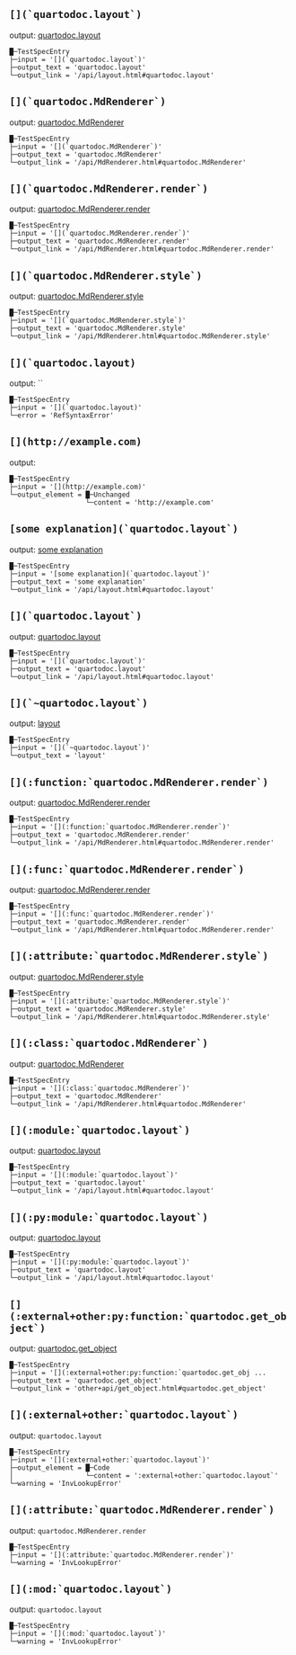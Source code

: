 
## `` [](`quartodoc.layout`) ``

output: [quartodoc.layout](/api/layout.html#quartodoc.layout)

    █─TestSpecEntry
    ├─input = '[](`quartodoc.layout`)'
    ├─output_text = 'quartodoc.layout'
    └─output_link = '/api/layout.html#quartodoc.layout'

## `` [](`quartodoc.MdRenderer`) ``

output:
[quartodoc.MdRenderer](/api/MdRenderer.html#quartodoc.MdRenderer)

    █─TestSpecEntry
    ├─input = '[](`quartodoc.MdRenderer`)'
    ├─output_text = 'quartodoc.MdRenderer'
    └─output_link = '/api/MdRenderer.html#quartodoc.MdRenderer'

## `` [](`quartodoc.MdRenderer.render`) ``

output:
[quartodoc.MdRenderer.render](/api/MdRenderer.html#quartodoc.MdRenderer.render)

    █─TestSpecEntry
    ├─input = '[](`quartodoc.MdRenderer.render`)'
    ├─output_text = 'quartodoc.MdRenderer.render'
    └─output_link = '/api/MdRenderer.html#quartodoc.MdRenderer.render'

## `` [](`quartodoc.MdRenderer.style`) ``

output:
[quartodoc.MdRenderer.style](/api/MdRenderer.html#quartodoc.MdRenderer.style)

    █─TestSpecEntry
    ├─input = '[](`quartodoc.MdRenderer.style`)'
    ├─output_text = 'quartodoc.MdRenderer.style'
    └─output_link = '/api/MdRenderer.html#quartodoc.MdRenderer.style'

## `` [](`quartodoc.layout) ``

output: ``

    █─TestSpecEntry
    ├─input = '[](`quartodoc.layout)'
    └─error = 'RefSyntaxError'

## `[](http://example.com)`

output: [](http://example.com)

    █─TestSpecEntry
    ├─input = '[](http://example.com)'
    └─output_element = █─Unchanged
                       └─content = 'http://example.com'

## `` [some explanation](`quartodoc.layout`) ``

output: [some explanation](/api/layout.html#quartodoc.layout)

    █─TestSpecEntry
    ├─input = '[some explanation](`quartodoc.layout`)'
    ├─output_text = 'some explanation'
    └─output_link = '/api/layout.html#quartodoc.layout'

## `` [](`quartodoc.layout`) ``

output: [quartodoc.layout](/api/layout.html#quartodoc.layout)

    █─TestSpecEntry
    ├─input = '[](`quartodoc.layout`)'
    ├─output_text = 'quartodoc.layout'
    └─output_link = '/api/layout.html#quartodoc.layout'

## `` [](`~quartodoc.layout`) ``

output: [layout](/api/layout.html#quartodoc.layout)

    █─TestSpecEntry
    ├─input = '[](`~quartodoc.layout`)'
    └─output_text = 'layout'

## `` [](:function:`quartodoc.MdRenderer.render`) ``

output:
[quartodoc.MdRenderer.render](/api/MdRenderer.html#quartodoc.MdRenderer.render)

    █─TestSpecEntry
    ├─input = '[](:function:`quartodoc.MdRenderer.render`)'
    ├─output_text = 'quartodoc.MdRenderer.render'
    └─output_link = '/api/MdRenderer.html#quartodoc.MdRenderer.render'

## `` [](:func:`quartodoc.MdRenderer.render`) ``

output:
[quartodoc.MdRenderer.render](/api/MdRenderer.html#quartodoc.MdRenderer.render)

    █─TestSpecEntry
    ├─input = '[](:func:`quartodoc.MdRenderer.render`)'
    ├─output_text = 'quartodoc.MdRenderer.render'
    └─output_link = '/api/MdRenderer.html#quartodoc.MdRenderer.render'

## `` [](:attribute:`quartodoc.MdRenderer.style`) ``

output:
[quartodoc.MdRenderer.style](/api/MdRenderer.html#quartodoc.MdRenderer.style)

    █─TestSpecEntry
    ├─input = '[](:attribute:`quartodoc.MdRenderer.style`)'
    ├─output_text = 'quartodoc.MdRenderer.style'
    └─output_link = '/api/MdRenderer.html#quartodoc.MdRenderer.style'

## `` [](:class:`quartodoc.MdRenderer`) ``

output:
[quartodoc.MdRenderer](/api/MdRenderer.html#quartodoc.MdRenderer)

    █─TestSpecEntry
    ├─input = '[](:class:`quartodoc.MdRenderer`)'
    ├─output_text = 'quartodoc.MdRenderer'
    └─output_link = '/api/MdRenderer.html#quartodoc.MdRenderer'

## `` [](:module:`quartodoc.layout`) ``

output: [quartodoc.layout](/api/layout.html#quartodoc.layout)

    █─TestSpecEntry
    ├─input = '[](:module:`quartodoc.layout`)'
    ├─output_text = 'quartodoc.layout'
    └─output_link = '/api/layout.html#quartodoc.layout'

## `` [](:py:module:`quartodoc.layout`) ``

output: [quartodoc.layout](/api/layout.html#quartodoc.layout)

    █─TestSpecEntry
    ├─input = '[](:py:module:`quartodoc.layout`)'
    ├─output_text = 'quartodoc.layout'
    └─output_link = '/api/layout.html#quartodoc.layout'

## `` [](:external+other:py:function:`quartodoc.get_object`) ``

output:
[quartodoc.get_object](other+api/get_object.html#quartodoc.get_object)

    █─TestSpecEntry
    ├─input = '[](:external+other:py:function:`quartodoc.get_obj ...
    ├─output_text = 'quartodoc.get_object'
    └─output_link = 'other+api/get_object.html#quartodoc.get_object'

## `` [](:external+other:`quartodoc.layout`) ``

output: `quartodoc.layout`

    █─TestSpecEntry
    ├─input = '[](:external+other:`quartodoc.layout`)'
    ├─output_element = █─Code
    │                  └─content = ':external+other:`quartodoc.layout`'
    └─warning = 'InvLookupError'

## `` [](:attribute:`quartodoc.MdRenderer.render`) ``

output: `quartodoc.MdRenderer.render`

    █─TestSpecEntry
    ├─input = '[](:attribute:`quartodoc.MdRenderer.render`)'
    └─warning = 'InvLookupError'

## `` [](:mod:`quartodoc.layout`) ``

output: `quartodoc.layout`

    █─TestSpecEntry
    ├─input = '[](:mod:`quartodoc.layout`)'
    └─warning = 'InvLookupError'
